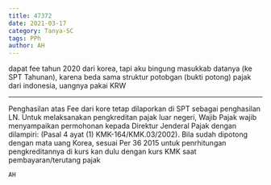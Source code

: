 ```yaml
---
title: 47372
date: 2021-03-17
category: Tanya-SC
tags: PPh
author: AH
---
```


dapat fee tahun 2020 dari korea, tapi aku bingung masukkab datanya (ke SPT Tahunan), karena beda sama struktur potobgan (bukti potong) pajak dari indonesia, uangnya pakai KRW

---

Penghasilan atas Fee dari kore tetap dilaporkan di SPT sebagai penghasilan LN. Untuk melaksanakan pengkreditan pajak luar negeri, Wajib Pajak wajib menyampaikan permohonan kepada Direktur Jenderal Pajak dengan dilampiri: (Pasal 4 ayat (1) KMK-164/KMK.03/2002). Bila sudah dipotong dengan mata uang Korea, sesuai Per 36 2015 untuk penrhitungan pengkreditannya di kurs kan dulu dengan kurs KMK saat pembayaran/terutang pajak

`AH`
